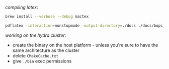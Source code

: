 _compiling latex_:

```bash
brew install --verbose --debug mactex

pdflatex -interaction=nonstopmode -output-directory=./docs ./docs/bopc_report.tex
```

_working on the hydra cluster_:

-   create the binary on the host platform - unless you're sure to have the same architecture as the cluster
-   delete `CMakeCache.txt`
-   give `./bin` exec permissions
